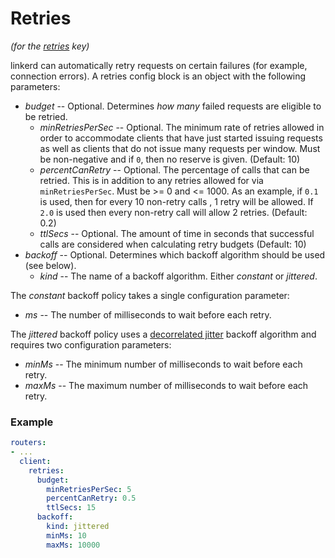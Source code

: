 # Retries

*(for the [retries](config.md#retries) key)*

linkerd can automatically retry requests on certain failures (for example,
connection errors).  A retries config block is an object with the following
parameters:

* *budget* -- Optional. Determines _how many_ failed requests are
  eligible to be retried.
  * *minRetriesPerSec* -- Optional. The minimum rate of retries
    allowed in order to accommodate clients that have just started
    issuing requests as well as clients that do not issue many
    requests per window. Must be non-negative and if `0`, then no
    reserve is given. (Default: 10)
  * *percentCanRetry* -- Optional. The percentage of calls that can
    be retried. This is in addition to any retries allowed for via
    `minRetriesPerSec`.  Must be >= 0 and <= 1000. As an example, if
    `0.1` is used, then for every 10 non-retry calls , 1 retry will
    be allowed. If `2.0` is used then every non-retry call will
    allow 2 retries. (Default: 0.2)
  * *ttlSecs* -- Optional. The amount of time in seconds that
    successful calls are considered when calculating retry budgets
    (Default: 10)
* *backoff* -- Optional. Determines which backoff algorithm should
be used (see below).
  * *kind* -- The name of a backoff algorithm. Either _constant_ or
    _jittered_.

The _constant_ backoff policy takes a single configuration parameter:
* _ms_ -- The number of milliseconds to wait before each retry.

The _jittered_ backoff policy uses a
[decorrelated jitter](http://www.awsarchitectureblog.com/2015/03/backoff.html)
backoff algorithm and requires two configuration parameters:
* _minMs_ -- The minimum number of milliseconds to wait before each retry.
* _maxMs_ -- The maximum number of milliseconds to wait before each retry.

### Example

```yaml
routers:
- ...
  client:
    retries:
      budget:
        minRetriesPerSec: 5
        percentCanRetry: 0.5
        ttlSecs: 15
      backoff:
        kind: jittered
        minMs: 10
        maxMs: 10000
```

